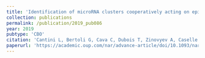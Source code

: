 ```yaml
---
title: 'Identification of microRNA clusters cooperatively acting on epithelial to mesenchymal transition in triple negative breast cancer'
collection: publications
permalink: /publication/2019_pub086
year: 2019
pubtype: 'CBO'
citation: 'Cantini L, Bertoli G, Cava C, Dubois T, Zinovyev A, Caselle M, Castiglioni I, Barillot E, Martignetti L. <a href='https://academic.oup.com/nar/advance-article/doi/10.1093/nar/gkz016/5290485'>Identification of microRNA clusters cooperatively acting on epithelial to mesenchymal transition in triple negative breast cancer</a>. 2019. <i>Nucleic Acids Res.</i>. [Epub ahead of print]'
paperurl: 'https://academic.oup.com/nar/advance-article/doi/10.1093/nar/gkz016/5290485'
---
```

